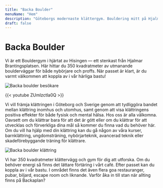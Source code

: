 ```yaml
---
title: "Backa Boulder"
menuName: "Hem"
description: "Göteborgs modernaste klättergym. Bouldering mitt på Hjalmar Brantingsplatsen."
draft: false
---
```


# Backa Boulder

Vi är ett Bouldergym i hjärtat av Hisingen — ett stenkast från Hjalmar Brantingsplatsen. 
Här hittar du 350 kvadratmeter av utmanande boulderväggar för både nybörjare och proffs. 
När passet är klart, är du varmt välkommen att koppla av i vår härliga bastu! 

![Backa boulder besökare](image/backa-boulder-6.jpg)

{{< youtube ZUmlzctla0Q >}}

Vi vill främja klättringen i Göteborg och Sverige genom att tydliggöra bandet 
mellan klättring inomhus och utomhus, samt genom att visa klättringens positiva 
effekter för både fysisk och mental hälsa. Hos oss är alla välkomna. Oavsett om 
du klättrar bara för att det är gött eller om du klättrar för att utvecklas och 
förverkliga dina mål så kommer du finna vad du behöver här. Om du vill ha hjälp 
med din klättring kan du gå någon av våra kurser, barnklättring, ungdomsträning, 
nybörjarteknik, avancerad teknik eller skadeförebyggande träning för klättrare.

![Backa boulder klättring](image/backa-boulder-4.jpg)

Vi har 350 kvadratmeter klättervägg och gym för dig att utforska. Om du behöver 
energi så finns det lättare förtäring i vårt café. Efter passet kan du koppla 
av i vår bastu. I området finns det även flera goa restauranger, pubar, biljard, 
escape room och liknande. Varför åka in till stan när allting finns på Backaplan?



